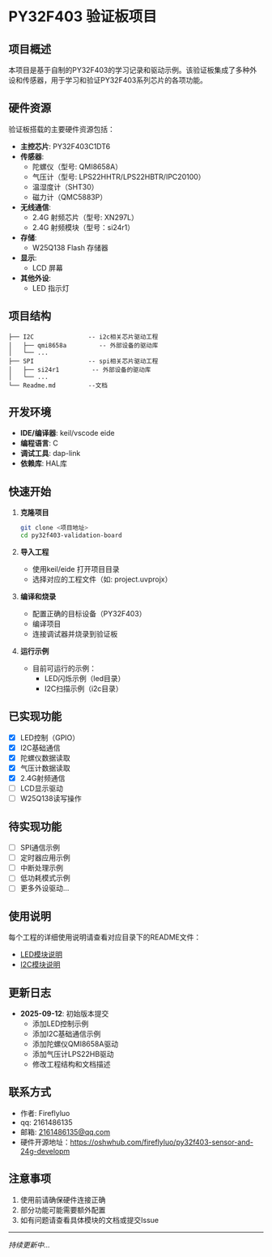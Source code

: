 # PY32F403 验证板项目

## 项目概述

本项目是基于自制的PY32F403的学习记录和驱动示例。该验证板集成了多种外设和传感器，用于学习和验证PY32F403系列芯片的各项功能。

## 硬件资源

验证板搭载的主要硬件资源包括：

- **主控芯片**: PY32F403C1DT6
- **传感器**:
  - 陀螺仪（型号: QMI8658A）
  - 气压计（型号: LPS22HHTR/LPS22HBTR/IPC20100）
  - 温湿度计（SHT30）
  - 磁力计（QMC5883P）
- **无线通信**:
  - 2.4G 射频芯片（型号: XN297L）
  - 2.4G 射频模块（型号：si24r1）
- **存储**:
  - W25Q138 Flash 存储器
- **显示**:
  - LCD 屏幕
- **其他外设**:
  - LED 指示灯

## 项目结构

```
├── I2C               -- i2c相关芯片驱动工程
│   ├── qmi8658a         -- 外部设备的驱动库
│   └── ...             
├── SPI               -- spi相关芯片驱动工程        
│   ├── si24r1         -- 外部设备的驱动库
│   └── ...             
└── Readme.md         --文档
```

## 开发环境

- **IDE/编译器**: keil/vscode eide
- **编程语言**: C
- **调试工具**: dap-link
- **依赖库**: HAL库

## 快速开始

1. **克隆项目**
   ```bash
   git clone <项目地址>
   cd py32f403-validation-board
   ```

2. **导入工程**
   - 使用keil/eide 打开项目目录
   - 选择对应的工程文件（如: project.uvprojx）

3. **编译和烧录**
   - 配置正确的目标设备（PY32F403）
   - 编译项目
   - 连接调试器并烧录到验证板

4. **运行示例**
   - 目前可运行的示例：
     - LED闪烁示例（led目录）
     - I2C扫描示例（i2c目录）

## 已实现功能

- [x] LED控制（GPIO）
- [x] I2C基础通信
- [x] 陀螺仪数据读取
- [x] 气压计数据读取
- [x] 2.4G射频通信
- [ ] LCD显示驱动
- [ ] W25Q138读写操作

## 待实现功能

- [ ] SPI通信示例
- [ ] 定时器应用示例
- [ ] 中断处理示例
- [ ] 低功耗模式示例
- [ ] 更多外设驱动...

## 使用说明

每个工程的详细使用说明请查看对应目录下的README文件：

- [LED模块说明](led/readme.md)
- [I2C模块说明](i2c/readme.md)



## 更新日志

- **2025-09-12**: 初始版本提交
  - 添加LED控制示例
  - 添加I2C基础通信示例
  - 添加陀螺仪QMI8658A驱动
  - 添加气压计LPS22HB驱动
  - 修改工程结构和文档描述

## 联系方式

- 作者: Fireflyluo
- qq: 2161486135
- 邮箱: 2161486135@qq.com
- 硬件开源地址：https://oshwhub.com/fireflyluo/py32f403-sensor-and-24g-developm

## 注意事项

1. 使用前请确保硬件连接正确
2. 部分功能可能需要额外配置
3. 如有问题请查看具体模块的文档或提交Issue

---

*持续更新中...*
